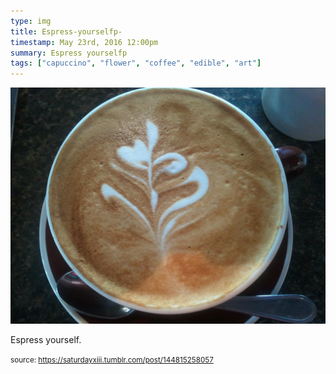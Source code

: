 ```yaml
---
type: img
title: Espress-yourselfp-
timestamp: May 23rd, 2016 12:00pm
summary: Espress yourselfp 
tags: ["capuccino", "flower", "coffee", "edible", "art"]
---
```

<img src="../media/144815258057.jpg"/>
                                                                                          
Espress yourself.
 
                                    
                
                
                
                
                                
<small>source: https://saturdayxiii.tumblr.com/post/144815258057</small>